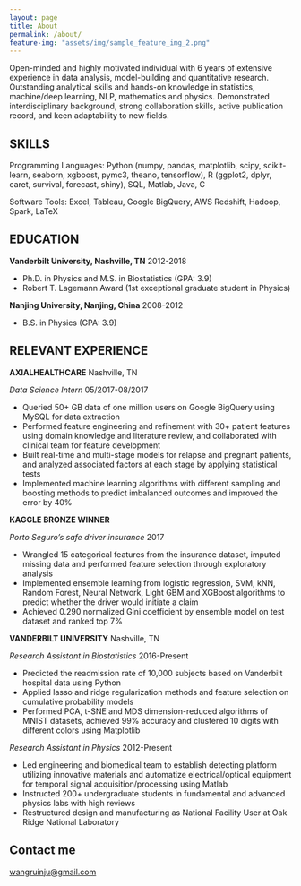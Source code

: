 ```yaml
---
layout: page
title: About
permalink: /about/
feature-img: "assets/img/sample_feature_img_2.png"
---
```


Open-minded and highly motivated individual with 6 years of extensive experience in data analysis, model-building and quantitative research. Outstanding analytical skills and hands-on knowledge in statistics, machine/deep learning, NLP, mathematics and physics. Demonstrated interdisciplinary background, strong collaboration skills, active publication record, and keen adaptability to new fields.

## SKILLS

Programming Languages: Python (numpy, pandas, matplotlib, scipy, scikit-learn, seaborn, xgboost, pymc3, theano, tensorflow), R (ggplot2, dplyr, caret, survival, forecast, shiny), SQL, Matlab, Java, C

Software Tools: Excel, Tableau, Google BigQuery, AWS Redshift, Hadoop, Spark, LaTeX

## EDUCATION 

**Vanderbilt University, Nashville, TN**  2012-2018     
+ Ph.D. in Physics and M.S. in Biostatistics (GPA: 3.9)    
+ Robert T. Lagemann Award (1st exceptional graduate student in Physics)

**Nanjing University, Nanjing, China** 2008-2012                                                                             

+ B.S. in Physics (GPA: 3.9)

## RELEVANT EXPERIENCE 

**AXIALHEALTHCARE** Nashville, TN                                                                                             

*Data Science Intern*                                                                                          05/2017-08/2017

+	Queried 50+ GB data of one million users on Google BigQuery using MySQL for data extraction
+ Performed feature engineering and refinement with 30+ patient features using domain knowledge and literature review, and collaborated with clinical team for feature development
+	Built real-time and multi-stage models for relapse and pregnant patients, and analyzed associated factors at each stage by applying statistical tests
+ Implemented machine learning algorithms with different sampling and boosting methods to predict imbalanced outcomes and improved the error by 40%

**KAGGLE BRONZE WINNER**

*Porto Seguro’s safe driver insurance*                                                                                    2017
+	Wrangled 15 categorical features from the insurance dataset, imputed missing data and performed feature selection through exploratory analysis
+	Implemented ensemble learning from logistic regression, SVM, kNN, Random Forest, Neural Network, Light GBM and XGBoost algorithms to predict whether the driver would initiate a claim
+	Achieved 0.290 normalized Gini coefficient by ensemble model on test dataset and ranked top 7%

**VANDERBILT UNIVERSITY** Nashville, TN

*Research Assistant in Biostatistics*                                                                             2016-Present

+	Predicted the readmission rate of 10,000 subjects based on Vanderbilt hospital data using Python
+	Applied lasso and ridge regularization methods and feature selection on cumulative probability models
+	Performed PCA, t-SNE and MDS dimension-reduced algorithms of MNIST datasets, achieved 99% accuracy and clustered 10 digits with different colors using Matplotlib

*Research Assistant in Physics*                                                                                   2012-Present

+	Led engineering and biomedical team to establish detecting platform utilizing innovative materials and automatize electrical/optical equipment for temporal signal acquisition/processing using Matlab
+	Instructed 200+ undergraduate students in fundamental and advanced physics labs with high reviews
+	Restructured design and manufacturing as National Facility User at Oak Ridge National Laboratory

## Contact me 

[wangruinju@gmail.com](mailto:email@domain.com)

